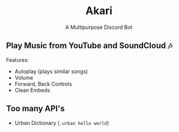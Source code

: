 <div align="center">
  <h1>Akari</h1>
  <p>A Multipurpose Discord Bot</p>
</div>

## Play Music from YouTube and SoundCloud 🎶
Features:
- Autoplay (plays similar songs)
- Volume
- Forward, Back Controls
- Clean Embeds

## Too many API's
- Urban Dictionary (`.urban hello world`)
